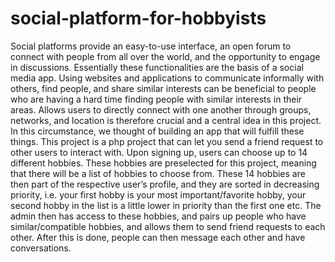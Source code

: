 # social-platform-for-hobbyists
Social platforms provide an easy-to-use interface, an open forum to connect with people from
all over the world, and the opportunity to engage in discussions. Essentially these
functionalities are the basis of a social media app.
Using websites and applications to communicate informally with others, find people, and
share similar interests can be beneficial to people who are having a hard time finding people
with similar interests in their areas. Allows users to directly connect with one another through
groups, networks, and location is therefore crucial and a central idea in this project. In this
circumstance, we thought of building an app that will fulfill these things.
This project is a php project that can let you send a friend request to other users to interact
with. Upon signing up, users can choose up to 14 different hobbies. These hobbies are preselected for this project, meaning that there will be a
list of hobbies to choose from. These 14 hobbies are then part of the respective user’s profile,
and they are sorted in decreasing priority, i.e. your first hobby is your most important/favorite
hobby, your second hobby in the list is a little lower in priority than the first one etc. The
admin then has access to these hobbies, and pairs up people who have similar/compatible
hobbies, and allows them to send friend requests to each other. After this is done, people can
then message each other and have conversations.


